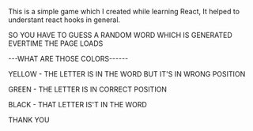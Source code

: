 This is a simple game which I created while learning React, It helped to understant react hooks in general.

SO YOU HAVE TO GUESS A RANDOM WORD WHICH IS GENERATED EVERTIME THE PAGE LOADS

---WHAT ARE THOSE COLORS------

YELLOW - THE LETTER IS IN THE WORD BUT IT'S IN WRONG POSITION

GREEN - THE LETTER IS IN CORRECT POSITION

BLACK - THAT LETTER IS'T IN THE WORD




THANK YOU
